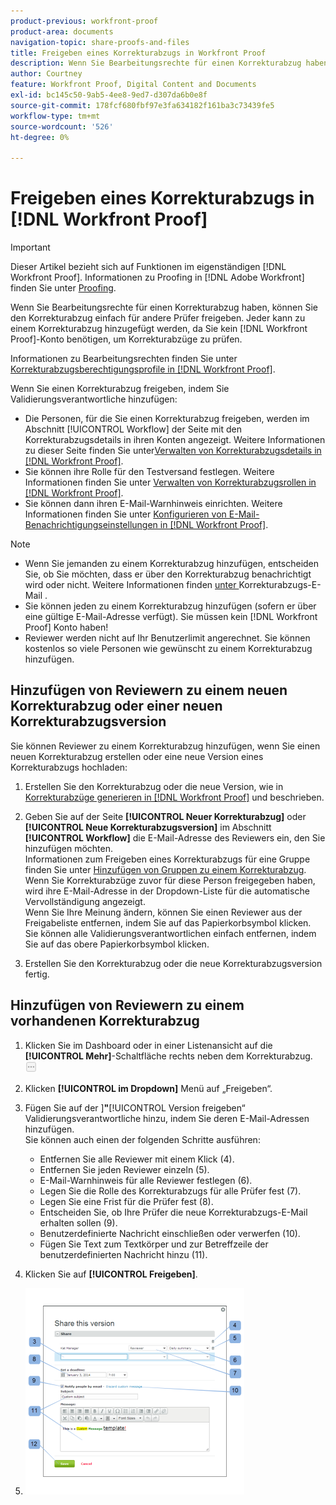 ```yaml
---
product-previous: workfront-proof
product-area: documents
navigation-topic: share-proofs-and-files
title: Freigeben eines Korrekturabzugs in Workfront Proof
description: Wenn Sie Bearbeitungsrechte für einen Korrekturabzug haben, können Sie den Korrekturabzug einfach für andere Prüfer freigeben. Jeder kann zu einem Korrekturabzug hinzugefügt werden, da Sie für die Überprüfung von Korrekturabzügen kein  [!DNL Workfront Proof] -Konto benötigen.
author: Courtney
feature: Workfront Proof, Digital Content and Documents
exl-id: bc145c50-9ab5-4ee8-9ed7-d307da6b0e8f
source-git-commit: 178fcf680fbf97e3fa634182f161ba3c73439fe5
workflow-type: tm+mt
source-wordcount: '526'
ht-degree: 0%

---
```


# Freigeben eines Korrekturabzugs in [!DNL Workfront Proof]

>[!IMPORTANT]
>
>Dieser Artikel bezieht sich auf Funktionen im eigenständigen [!DNL Workfront Proof]. Informationen zu Proofing in [!DNL Adobe Workfront] finden Sie unter [Proofing](../../../review-and-approve-work/proofing/proofing.md).

Wenn Sie Bearbeitungsrechte für einen Korrekturabzug haben, können Sie den Korrekturabzug einfach für andere Prüfer freigeben. Jeder kann zu einem Korrekturabzug hinzugefügt werden, da Sie kein [!DNL Workfront Proof]-Konto benötigen, um Korrekturabzüge zu prüfen.

Informationen zu Bearbeitungsrechten finden Sie unter [Korrekturabzugsberechtigungsprofile in [!DNL Workfront Proof]](../../../workfront-proof/wp-acct-admin/account-settings/proof-perm-profiles-in-wp.md).

Wenn Sie einen Korrekturabzug freigeben, indem Sie Validierungsverantwortliche hinzufügen:

* Die Personen, für die Sie einen Korrekturabzug freigeben, werden im Abschnitt [!UICONTROL Workflow] der Seite mit den Korrekturabzugsdetails in ihren Konten angezeigt. Weitere Informationen zu dieser Seite finden Sie unter[Verwalten von Korrekturabzugsdetails in [!DNL Workfront Proof]](../../../workfront-proof/wp-work-proofsfiles/manage-your-work/manage-proof-details.md).
* Sie können ihre Rolle für den Testversand festlegen. Weitere Informationen finden Sie unter [Verwalten von Korrekturabzugsrollen in [!DNL Workfront Proof]](../../../workfront-proof/wp-work-proofsfiles/share-proofs-and-files/manage-proof-roles.md).
* Sie können dann ihren E-Mail-Warnhinweis einrichten. Weitere Informationen finden Sie unter [Konfigurieren von E-Mail-Benachrichtigungseinstellungen in [!DNL Workfront Proof]](../../../workfront-proof/wp-emailsntfctns/email-alerts/config-email-notification-settings-wp.md).

>[!NOTE]
>
>* Wenn Sie jemanden zu einem Korrekturabzug hinzufügen, entscheiden Sie, ob Sie möchten, dass er über den Korrekturabzug benachrichtigt wird oder nicht. Weitere Informationen finden [ unter ](../../../workfront-proof/wp-emailsntfctns/proof-notifications-and-reminders/new-proof-email.md) Korrekturabzugs-E-Mail .
>* Sie können jeden zu einem Korrekturabzug hinzufügen (sofern er über eine gültige E-Mail-Adresse verfügt). Sie müssen kein [!DNL Workfront Proof] Konto haben!
>* Reviewer werden nicht auf Ihr Benutzerlimit angerechnet. Sie können kostenlos so viele Personen wie gewünscht zu einem Korrekturabzug hinzufügen.
>



## Hinzufügen von Reviewern zu einem neuen Korrekturabzug oder einer neuen Korrekturabzugsversion

Sie können Reviewer zu einem Korrekturabzug hinzufügen, wenn Sie einen neuen Korrekturabzug erstellen oder eine neue Version eines Korrekturabzugs hochladen:

1. Erstellen Sie den Korrekturabzug oder die neue Version, wie in [Korrekturabzüge generieren in [!DNL Workfront Proof]](../../../workfront-proof/wp-work-proofsfiles/create-proofs-and-files/generate-proofs.md) und beschrieben.
1. Geben Sie auf der Seite **[!UICONTROL Neuer Korrekturabzug]** oder **[!UICONTROL Neue Korrekturabzugsversion]** im Abschnitt **[!UICONTROL Workflow]** die E-Mail-Adresse des Reviewers ein, den Sie hinzufügen möchten.\
   Informationen zum Freigeben eines Korrekturabzugs für eine Gruppe finden Sie unter [Hinzufügen von Gruppen zu einem Korrekturabzug](../../../workfront-proof/wp-mnguserscontacts/groups/add-groups.md).\
   Wenn Sie Korrekturabzüge zuvor für diese Person freigegeben haben, wird ihre E-Mail-Adresse in der Dropdown-Liste für die automatische Vervollständigung angezeigt.\
   Wenn Sie Ihre Meinung ändern, können Sie einen Reviewer aus der Freigabeliste entfernen, indem Sie auf das Papierkorbsymbol klicken. Sie können alle Validierungsverantwortlichen einfach entfernen, indem Sie auf das obere Papierkorbsymbol klicken.

1. Erstellen Sie den Korrekturabzug oder die neue Korrekturabzugsversion fertig.

## Hinzufügen von Reviewern zu einem vorhandenen Korrekturabzug

1. Klicken Sie im Dashboard oder in einer Listenansicht auf die **[!UICONTROL Mehr]**-Schaltfläche rechts neben dem Korrekturabzug.\
   ![](assets/more-button-small.png)

1. Klicken **[!UICONTROL im Dropdown]** Menü auf „Freigeben“.
1. Fügen Sie auf der ]**&quot;**[!UICONTROL  Version freigeben“ Validierungsverantwortliche hinzu, indem Sie deren E-Mail-Adressen hinzufügen.\
   Sie können auch einen der folgenden Schritte ausführen:

   * Entfernen Sie alle Reviewer mit einem Klick (4).
   * Entfernen Sie jeden Reviewer einzeln (5).
   * E-Mail-Warnhinweis für alle Reviewer festlegen (6).
   * Legen Sie die Rolle des Korrekturabzugs für alle Prüfer fest (7).
   * Legen Sie eine Frist für die Prüfer fest (8).
   * Entscheiden Sie, ob Ihre Prüfer die neue Korrekturabzugs-E-Mail erhalten sollen (9).
   * Benutzerdefinierte Nachricht einschließen oder verwerfen (10).
   * Fügen Sie Text zum Textkörper und zur Betreffzeile der benutzerdefinierten Nachricht hinzu (11).

1. Klicken Sie auf **[!UICONTROL Freigeben]**.
1. ![Share_this_version_page.png](assets/share-this-version-page-350x330.png)

